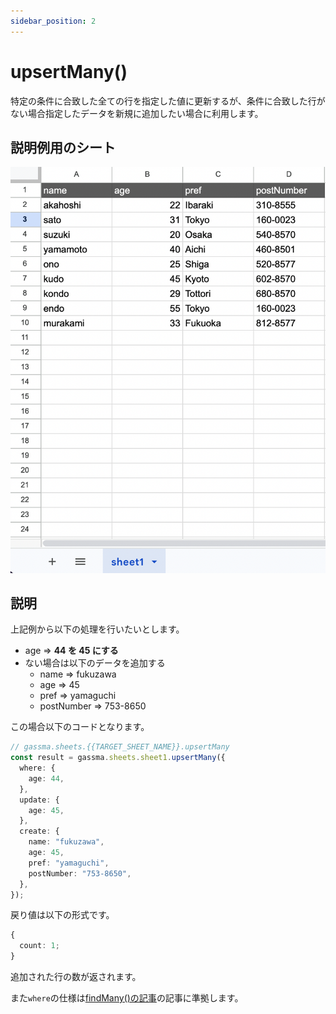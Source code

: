 ```yaml
---
sidebar_position: 2
---
```


# upsertMany()

特定の条件に合致した全ての行を指定した値に更新するが、条件に合致した行がない場合指定したデータを新規に追加したい場合に利用します。

## 説明例用のシート

![説明用シート](../../img/exampleSheet.png)

## 説明

上記例から以下の処理を行いたいとします。

- age => **44 を 45 にする**
- ない場合は以下のデータを追加する
  - name => fukuzawa
  - age => 45
  - pref => yamaguchi
  - postNumber => 753-8650

この場合以下のコードとなります。

```ts
// gassma.sheets.{{TARGET_SHEET_NAME}}.upsertMany
const result = gassma.sheets.sheet1.upsertMany({
  where: {
    age: 44,
  },
  update: {
    age: 45,
  },
  create: {
    name: "fukuzawa",
    age: 45,
    pref: "yamaguchi",
    postNumber: "753-8650",
  },
});
```

戻り値は以下の形式です。

```ts
{
  count: 1;
}
```

追加された行の数が返されます。

また`where`の仕様は[findMany()の記事](../Read/findMany)の記事に準拠します。
